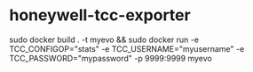 # honeywell-tcc-exporter

 sudo docker build . -t myevo && sudo docker run -e TCC_CONFIGOP="stats" -e TCC_USERNAME="myusername" -e TCC_PASSWORD="mypassword" -p 9999:9999 myevo